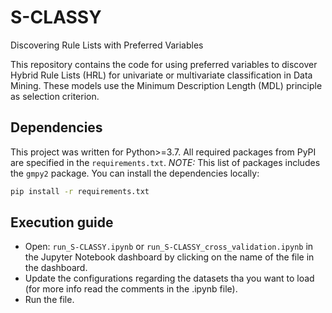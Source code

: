 # S-CLASSY
Discovering Rule Lists with Preferred Variables

This repository contains the code for using preferred variables to discover Hybrid Rule Lists (HRL) for univariate or multivariate classification in Data Mining. These models use the Minimum Description Length (MDL) principle as selection criterion.

## Dependencies

This project was written for Python>=3.7. All required packages from PyPI are specified in the `requirements.txt`.
*NOTE:* This list of packages includes the `gmpy2` package.
You can install the dependencies locally:

```bash
pip install -r requirements.txt
```

## Execution guide

- Open: `run_S-CLASSY.ipynb` or `run_S-CLASSY_cross_validation.ipynb` in the Jupyter Notebook dashboard by clicking on the name of the file in the dashboard.
- Update the configurations regarding the datasets tha you want to load (for more info read the comments in the .ipynb file).
- Run the file.


